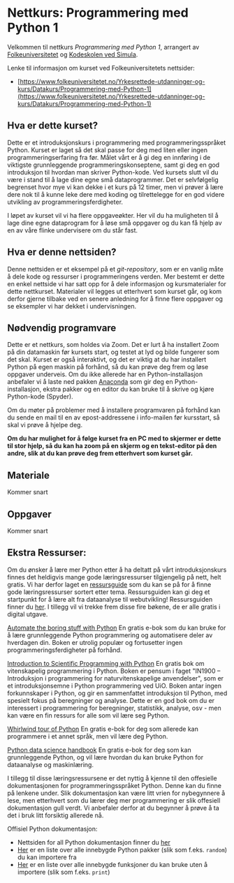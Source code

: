 # Nettkurs: Programmering med Python 1

Velkommen til nettkurs *Programmering med Python 1*, arrangert av [Folkeuniversitetet](https://www.folkeuniversitetet.no/) og [Kodeskolen ved Simula](https://simulakodeskolen.no/).

Lenke til informasjon om kurset ved Folkeuniversitetets nettsider:
* [https://www.folkeuniversitetet.no/Yrkesrettede-utdanninger-og-kurs/Datakurs/Programmering-med-Python-1](https://www.folkeuniversitetet.no/Yrkesrettede-utdanninger-og-kurs/Datakurs/Programmering-med-Python-1)

## Hva er dette kurset?

Dette er et introduksjonskurs i programmering med programmeringsspråket Python. Kurset er laget så det skal passe for deg med liten eller ingen programmeringserfaring fra før. Målet vårt er å gi deg en innføring i de viktigste grunnleggende programmeringskonseptene, samt gi deg en god introduksjon til hvordan man skriver Python-kode. Ved kursets slutt vil du være i stand til å lage dine egne små dataprogrammer. Det er selvfølgelig begrenset hvor mye vi kan dekke i et kurs på 12 timer, men vi prøver å lære dere nok til å kunne leke dere med koding og tilrettelegge for en god videre utvikling av programmeringsferdigheter.

I løpet av kurset vil vi ha flere oppgaveøkter. Her vil du ha muligheten til å lage dine egne dataprogram for å løse små oppgaver og du kan få hjelp av en av våre flinke undervisere om du står fast.

## Hva er denne nettsiden?

Denne nettsiden er et eksempel på et *git-repository*, som er en vanlig måte å dele kode og ressurser i programmeringens verden. Mer bestemt er dette en enkel nettside vi har satt opp for å dele informasjon og kursmaterialer for dette nettkurset. Materialer vil legges ut etterhvert som kurset går, og kom derfor gjerne tilbake ved en senere anledning for å finne flere oppgaver og se eksempler vi har dekket i undervisningen.

## Nødvendig programvare

Dette er et nettkurs, som holdes via Zoom. Det er lurt å ha installert Zoom på din datamaskin før kursets start, og testet at lyd og bilde fungerer som det skal. Kurset er også interaktivt, og det er viktig at du har installert Python på egen maskin på forhånd, så du kan prøve deg frem og løse oppgaver underveis. Om du ikke allerede har en Python-installasjon anbefaler vi å laste ned pakken [Anaconda](https://www.anaconda.com/) som gir deg en Python-installasjon, ekstra pakker og en editor du kan bruke til å skrive og kjøre Python-kode (Spyder).

Om du møter på problemer med å installere programvaren på forhånd kan du sende en mail til en av epost-addressene i info-mailen før kursstart, så skal vi prøve å hjelpe deg.

**Om du har mulighet for å følge kurset fra en PC med to skjermer er dette til stor hjelp, så du kan ha zoom på en skjerm og en tekst-editor på den andre, slik at du kan prøve deg frem etterhvert som kurset går.**

## Materiale

Kommer snart

## Oppgaver

Kommer snart

## Ekstra Ressurser:

Om du ønsker å lære mer Python etter å ha deltatt på vårt introduksjonskurs finnes det heldigvis mange gode læringsressurser tilgjengelig på nett, helt gratis. Vi har derfor laget en [ressursguide](ressursguide.md) som du kan se på for å finne gode læringsressurser sortert etter tema. Ressursguiden kan gi deg et startpunkt for å lære alt fra dataanalyse til webutvikling! Ressursguiden finner du [her](ressursguide.md). I tillegg vil vi trekke frem disse fire bøkene, de er alle gratis i digital utgave.

[Automate the boring stuff with Python](https://automatetheboringstuff.com)
En gratis e-bok som du kan bruke for å lære grunnleggende Python programmering og automatisere deler av hverdagen din. Boken er utrolig populær og fortusetter ingen programmeringsferdigheter på forhånd.

[Introduction to Scientific Programming with Python](https://link.springer.com/book/10.1007/978-3-030-50356-7)
En gratis bok om vitenskapelig programmering i Python. Boken er pensum i faget "IN1900 – Introduksjon i programmering for naturvitenskapelige anvendelser", som er et introduksjonsemne i Python programmering ved UiO. Boken antar ingen forkunnskaper i Python, og gir en sammenfattet introduksjon til Python, med spesielt fokus på beregninger og analyse. Dette er en god bok om du er interessert i programmering for beregninger, statistikk, analyse, osv - men kan være en fin ressurs for alle som vil lære seg Python.

[Whirlwind tour of Python](https://jakevdp.github.io/WhirlwindTourOfPython/)
En gratis e-bok for deg som allerede kan programmere i et annet språk, men vil lære deg Python.

[Python data science handbook](https://jakevdp.github.io/PythonDataScienceHandbook/)
En gratis e-bok for deg som kan grunnleggende Python, og vil lære hvordan du kan bruke Python for dataanalyse og maskinlæring.

I tillegg til disse læringsressursene er det nyttig å kjenne til den offesielle dokumentasjonen for programmeringsspråket Python. Denne kan du finne på lenkene under. Slik dokumentasjon kan være litt vrien for nybegynnere å lese, men etterhvert som du lærer deg mer programmering er slik offesiell dokumentasjon gull verdt. Vi anbefaler derfor at du begynner å prøve å ta det i bruk litt forsiktig allerede nå.

Offisiel Python dokumentasjon:
* Nettsiden for all Python dokumentasjon finner du [her](https://docs.python.org/3/library/index.html)
* [Her](https://docs.python.org/3/py-modindex.html) er en liste over alle innebygde Python pakker (slik som f.eks. `random`) du kan importere fra
* [Her](https://docs.python.org/3/library/functions.html) er en liste over alle innebygde funksjoner du kan bruke uten å importere (slik som f.eks. `print`)

